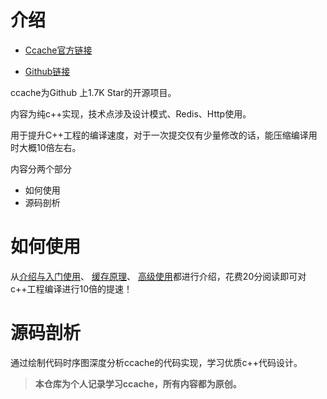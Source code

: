 # 介绍
* [Ccache官方链接](https://ccache.dev/)

* [Github链接](https://github.com/ccache/ccache/)

ccache为Github 上1.7K Star的开源项目。

内容为纯c++实现，技术点涉及设计模式、Redis、Http使用。

用于提升C++工程的编译速度，对于一次提交仅有少量修改的话，能压缩编译用时大概10倍左右。

内容分两个部分
- 如何使用
- 源码剖析
  
# 如何使用
  
从[介绍与入门使用](https://gitee.com/wentizongbibanfaduo/ccache-learnning/blob/master/ccache%E4%BD%BF%E7%94%A8%E4%BB%8B%E7%BB%8D/01-ccache%E5%BF%AB%E9%80%9F%E4%BD%BF%E7%94%A8.md)、
    [缓存原理](https://gitee.com/wentizongbibanfaduo/ccache-learnning/blob/master/ccache%E4%BD%BF%E7%94%A8%E4%BB%8B%E7%BB%8D/02-ccache%E5%8E%9F%E7%90%86%E4%BB%8B%E7%BB%8D.md)、
    [高级使用](https://gitee.com/wentizongbibanfaduo/ccache-learnning/blob/master/ccache%E4%BD%BF%E7%94%A8%E4%BB%8B%E7%BB%8D/03-ccache%E7%9A%84%E8%BF%9B%E9%98%B6%E4%BD%BF%E7%94%A8.md)都进行介绍，花费20分阅读即可对c++工程编译进行10倍的提速！
# 源码剖析
  
通过绘制代码时序图深度分析ccache的代码实现，学习优质c++代码设计。


> **本仓库为个人记录学习ccache，所有内容都为原创。**
